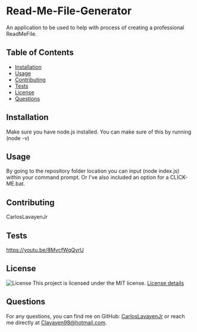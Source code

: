 # Read-Me-File-Generator

An application to be used to help with process of creating a professional ReadMeFile.

## Table of Contents
- [Installation](#installation)
- [Usage](#usage)
- [Contributing](#contributing)
- [Tests](#tests)
- [License](#license)
- [Questions](#questions)

## Installation
Make sure you have node.js installed. You can make sure of this by running (node -v)

## Usage
By going to the repository folder location you can input (node index.js) within your command prompt.
Or I've also included an option for a CLICK-ME.bat.

## Contributing
CarlosLavayenJr

## Tests
https://youtu.be/8MvcfWqQyrU


## License
![License](https://img.shields.io/badge/license-MIT-blue.svg)
This project is licensed under the MIT license. [License details](https://opensource.org/licenses/MIT)


## Questions
For any questions, you can find me on GitHub: [CarlosLavayenJr](https://github.com/CarlosLavayenJr) or reach me directly at Clavayen98@hotmail.com.
